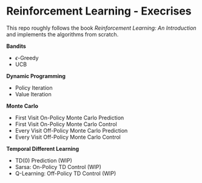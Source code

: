 # Reinforcement Learning - Execrises 

This repo roughly follows the book *Reinforcement Learning: An Introduction* and implements the algorithms from scratch.

**Bandits**
- $\epsilon$-Greedy
- UCB

**Dynamic Programming**
- Policy Iteration
- Value Iteration

**Monte Carlo**
- First Visit On-Policy Monte Carlo Prediction
- First Visit On-Policy Monte Carlo Control
- Every Visit Off-Policy Monte Carlo Prediction
- Every Visit Off-Policy Monte Carlo Control

**Temporal Different Learning**
- TD(0) Prediction (WIP)
- Sarsa: On-Policy TD Control (WIP)
- Q-Learning: Off-Policy TD Control (WIP)